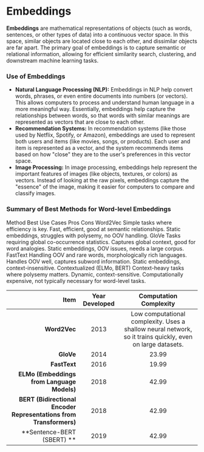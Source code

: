 # Embeddings

**Embeddings** are mathematical representations of objects (such as words, sentences, or other types of data) into a continuous vector space. In this space, similar objects are located close to each other, and dissimilar objects are far apart. The primary goal of embeddings is to capture semantic or relational information, allowing for efficient similarity search, clustering, and downstream machine learning tasks.

### Use of Embeddings

- **Natural Language Processing (NLP):** Embeddings in NLP help convert words, phrases, or even entire documents into numbers (or vectors). This allows computers to process and understand human language in a more meaningful way. Essentially, embeddings help capture the relationships between words, so that words with similar meanings are represented as vectors that are close to each other.
- **Recommendation Systems:** In recommendation systems (like those used by Netflix, Spotify, or Amazon), embeddings are used to represent both users and items (like movies, songs, or products). Each user and item is represented as a vector, and the system recommends items based on how "close" they are to the user's preferences in this vector space.
- **Image Processing:** In image processing, embeddings help represent the important features of images (like objects, textures, or colors) as vectors. Instead of looking at the raw pixels, embeddings capture the "essence" of the image, making it easier for computers to compare and classify images.

### Summary of Best Methods for Word-level Embeddings
Method	Best Use Cases	Pros	Cons
Word2Vec	Simple tasks where efficiency is key.	Fast, efficient, good at semantic relationships.	Static embeddings, struggles with polysemy, no OOV handling.
GloVe	Tasks requiring global co-occurrence statistics.	Captures global context, good for word analogies.	Static embeddings, OOV issues, needs a large corpus.
FastText	Handling OOV and rare words, morphologically rich languages.	Handles OOV well, captures subword information.	Static embeddings, context-insensitive.
Contextualized (ELMo, BERT)	Context-heavy tasks where polysemy matters.	Dynamic, context-sensitive.	Computationally expensive, not typically necessary for word-level tasks.

| **Item**                                                          | **Year Developed** | **Computation Complexity** |
| ----------------------------------------------------------------: | :----------------: | :------------------------: | 
| **Word2Vec**                                                      |        2013        | Low computational complexity. Uses a shallow neural network, so it trains quickly, even on large datasets. |
| **GloVe**                                                         |        2014        | 23.99 |
| **FastText**                                                      |        2016        | 19.99 |
| **ELMo (Embeddings from Language Models)**                        |        2018        | 42.99 |
| **BERT (Bidirectional Encoder Representations from Transformers)**|        2018        | 42.99 |
| **Sentence-BERT (SBERT)                                         **|        2019        | 42.99 |
